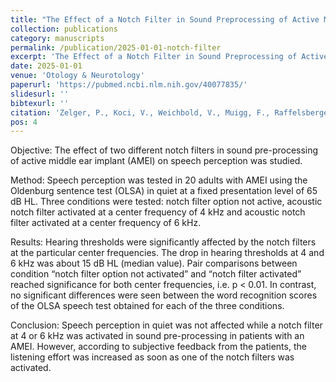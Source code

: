 ```yaml
---
title: "The Effect of a Notch Filter in Sound Preprocessing of Active Middle Ear Implants on Speech Perception"
collection: publications
category: manuscripts
permalink: /publication/2025-01-01-notch-filter
excerpt: 'The Effect of a Notch Filter in Sound Preprocessing of Active Middle Ear Implants on Speech Perception'
date: 2025-01-01
venue: 'Otology & Neurotology'
paperurl: 'https://pubmed.ncbi.nlm.nih.gov/40077835/'
slidesurl: ''
bibtexurl: ''
citation: 'Zelger, P., Koci, V., Weichbold, V., Muigg, F., Raffelsberger, T., Keintzel, T., Schmutzhard, J., Seebacher, J. (2025). "The Effect of a Notch Filter in Sound Preprocessing of Active Middle Ear Implants on Speech Perception." <i>Otology & Neurotology</i>, 46(4), e91–e97.'
pos: 4
---
```


Objective: The effect of two different notch filters in sound pre-processing of active middle ear implant (AMEI) on speech perception was studied.

Method: Speech perception was tested in 20 adults with AMEI using the Oldenburg sentence test (OLSA) in quiet at a fixed presentation level of 65 dB HL. Three conditions were tested: notch filter option not active, acoustic notch filter activated at a center frequency of 4 kHz and acoustic notch filter activated at a center frequency of 6 kHz.

Results: Hearing thresholds were significantly affected by the notch filters at the particular center frequencies. The drop in hearing thresholds at 4 and 6 kHz was about 15 dB HL (median value). Pair comparisons between condition “notch filter option not activated” and “notch filter activated” reached significance for both center frequencies, i.e. p < 0.01. In contrast, no significant differences were seen between the word recognition scores of the OLSA speech test obtained for each of the three conditions.

Conclusion: Speech perception in quiet was not affected while a notch filter at 4 or 6 kHz was activated in sound pre-processing in patients with an AMEI. However, according to subjective feedback from the patients, the listening effort was increased as soon as one of the notch filters was activated.
